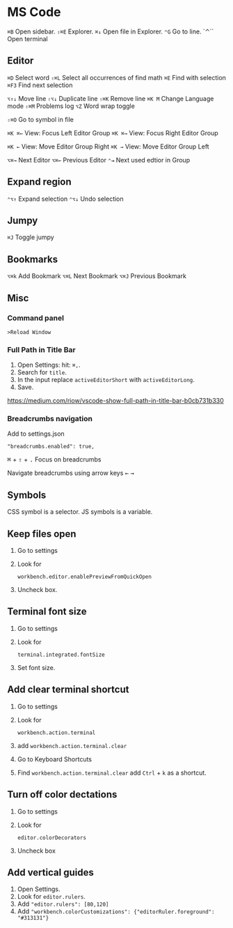 # MS Code

`⌘B` Open sidebar.
`⇧⌘E` Explorer.
`⌘↓` Open file in Explorer.
`⌃G` Go to line.
`⌃`` Open terminal


## Editor

`⌘D` Select word
`⇧⌘L` Select all occurrences of find math
`⌘E` Find with selection
`⌘F3` Find next selection

`⌥↑↓` Move line
`⇧⌥↓` Duplicate line
`⇧⌘K` Remove line
`⌘K M` Change Language mode
`⇧⌘M` Problems log
`⌥Z` Word wrap toggle

`⇧⌘O` Go to symbol in file

`⌘K ⌘←` View: Focus Left Editor Group
`⌘K ⌘→` View: Focus Right Editor Group

`⌘K ←` View: Move Editor Group Right
`⌘K →` View: Move Editor Group Left

`⌥⌘→` Next Editor
`⌥⌘←` Previous Editor
`⌃⇥` Next used edtior in Group


## Expand region

`⌃⌥↑` Expand selection
`⌃⌥↓` Undo selection


## Jumpy

`⌘J` Toggle jumpy


## Bookmarks

`⌥⌘k` Add Bookmark
`⌥⌘L` Next Bookmark
`⌥⌘J` Previous Bookmark


## Misc

### Command panel

	>Reload Window

### Full Path in Title Bar

1. Open Settings: hit: `⌘,`.
2. Search for `title`.
3. In the input replace `activeEditorShort` with `activeEditorLong`.
4. Save.

<https://medium.com/riow/vscode-show-full-path-in-title-bar-b0cb731b330>


### Breadcrumbs navigation

Add to settings.json

	"breadcrumbs.enabled": true,

<kbd>⌘</kbd> + <kbd>⇧</kbd> + <kbd>.</kbd> Focus on breadcrumbs

Navigate breadcrumbs using arrow keys <kbd>←</kbd> <kbd>→</kbd>



## Symbols

CSS symbol is a selector.
JS symbols is a variable.

## Keep files open

1. Go to settings
2. Look for

	`workbench.editor.enablePreviewFromQuickOpen`

3. Uncheck box.

## Terminal font size

1. Go to settings
2. Look for

	`terminal.integrated.fontSize`

3. Set font size.

## Add clear terminal shortcut

1. Go to settings
2. Look for

	`workbench.action.terminal`

3. add `workbench.action.terminal.clear`
4. Go to Keyboard Shortcuts
5. Find `workbench.action.terminal.clear` add `Ctrl` + `k` as a shortcut.

## Turn off color dectations

1. Go to settings
2. Look for

	`editor.colorDecorators`

3. Uncheck box

## Add vertical guides

1. Open Settings.
2. Look for `editor.rulers`.
3. Add `"editor.rulers": [80,120]`
4. Add `"workbench.colorCustomizations": {"editorRuler.foreground": "#313131"}`
